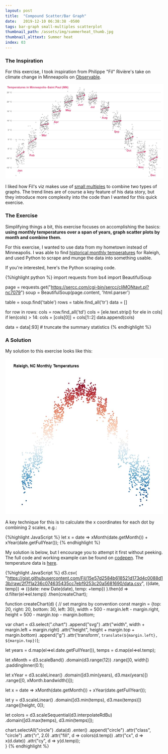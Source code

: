 ```yaml
---
layout: post
title:  "Compound Scatter/Bar Graph"
date:   2019-12-10 06:38:38 -0500
tags: bar-graph small-multiples scatterplot
thumbnail_path: /assets/img/summerheat_thumb.jpg
thumbnail_alttext: Summer heat
index: 03
---
```


### The Inspiration

For this exercise, I took inspiration from Philippe "Fil" Rivière's take on climate change in Minneapolis on [Observable](https://observablehq.com/@fil/summer-heat).

![Temperatures in Minneapolis-Saint Paul](/assets/img/summerheat_inspiration.jpg)

I liked how Fil's viz makes use of [small multiples](https://en.wikipedia.org/wiki/Small_multiple) to combine two types of graphs. The trend lines are of course a key feature of his data story, but they introduce more complexity into the code than I wanted for this quick exercise.

### The Exercise

Simplifying things a bit, this exercise focuses on accomplishing the basics: **using monthly temperatures over a span of years, graph scatter plots by month and combine them.**

For this exercise, I wanted to use data from my hometown instead of Minneapolis. I was able to find [historical monthly temperatures](https://sercc.com/cgi-bin/sercc/cliMONtavt.pl?nc7079) for Raleigh, and used Python to scrape and munge the data into something usable.

If you're interested, here's the Python scraping code.

{%highlight python %}
import requests
from bs4 import BeautifulSoup

page = requests.get("https://sercc.com/cgi-bin/sercc/cliMONtavt.pl?nc7079")
soup = BeautifulSoup(page.content, 'html.parser')

table = soup.find('table')
rows = table.find_all('tr')
data = []

for row in rows:
    cols = row.find_all('td')
    cols = [ele.text.strip() for ele in cols]
    if len(cols) > 14:
        cols = [cols[0]] + cols[1::2]
    data.append(cols)

data = data[:93] # truncate the summary statistics
{% endhighlight %}

### A Solution

My solution to this exercise looks like this:

![Temperatures in Raleigh, NC](/assets/img/summerheat_solution.jpg)

A key technique for this is to calculate the x coordinates for each dot by combining 2 scales, e.g.:

{%highlight JavaScript %}
let x = date =>
    xMonth(date.getMonth()) + xYear(date.getFullYear());
{% endhighlight %}

My solution is below, but I encourage you to attempt it first without peeking. The full code and working example can be found on [codepen](https://codepen.io/fraziern/pen/rNaOdQO). The temperature data is [here](https://gist.githubusercontent.com/Fil/15e57d2584b618521d173d4c0088d13b/raw/2f7f1a236c074635435cc7ebf9253c20a5681690/data.csv).

{%highlight JavaScript %}
d3.csv( "https://gist.githubusercontent.com/Fil/15e57d2584b618521d173d4c0088d13b/raw/2f7f1a236c074635435cc7ebf9253c20a5681690/data.csv",
({date, temp}) => ({date: new Date(date), temp: +temp})
).then(d => d.filter(el=>el.temp))
.then(createChart);

function createChart(d) {
  // set margins by convention
  const margin = {top: 20, right: 20, bottom: 30, left: 30},
      width = 500 - margin.left - margin.right,
      height = 500 - margin.top - margin.bottom;

  var chart = d3.select(".chart")
    .append("svg")
      .attr("width", width + margin.left + margin.right)
      .attr("height", height + margin.top + margin.bottom)
    .append("g")
      .attr('transform', `translate(${margin.left}, ${margin.top})`);
  
  let years = d.map(el=>el.date.getFullYear()),
      temps = d.map(el=>el.temp);
  
  let xMonth = d3.scaleBand()
    .domain(d3.range(12))
    .range([0, width])
    .paddingInner(0.1);
  
  let xYear = d3.scaleLinear()
    .domain([d3.min(years), d3.max(years)])
    .range([0, xMonth.bandwidth()]);
  
  let x = date =>
    xMonth(date.getMonth()) + xYear(date.getFullYear());
    
  let y = d3.scaleLinear()
    .domain([d3.min(temps), d3.max(temps)])
    .range([height, 0]);
  
  let colors = d3.scaleSequential(d3.interpolateRdBu)
  .domain([d3.max(temps), d3.min(temps)]);
  
  chart.selectAll("circle")
    .data(d)
    .enter()
    .append("circle")
    .attr("class", "circle")
    .attr("r", 2.0)
    .attr("fill", d => colors(d.temp))
    .attr("cx", d => x(d.date))
    .attr("cy", d => y(d.temp));  
}
{% endhighlight %}
